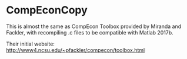 # CompEconCopy
This is almost the same as CompEcon Toolbox provided by Miranda and Fackler, with recompiling .c files to be compatible with Matlab 2017b.

Their initial website: http://www4.ncsu.edu/~pfackler/compecon/toolbox.html

